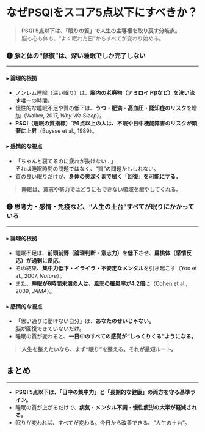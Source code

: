 # なぜPSQIをスコア5点以下にすべきか？

> **PSQI 5点以下は、「眠りの質」で人生の主導権を取り戻す分岐点。**  
> 脳も心も体も、“よく眠れた日”からすべてが変わり始める。

### ❶ 脳と体の“修復”は、深い睡眠でしか完了しない
---
#### ▸ 論理的根拠
- ノンレム睡眠（深い眠り）は、**脳内の老廃物（アミロイドβなど）を洗い流す**唯一の時間。
- 慢性的な睡眠不足や質の低下は、**うつ・肥満・高血圧・認知症のリスク**を増加（Walker, 2017, *Why We Sleep*）。
- **PSQI（睡眠の質指標）で6点以上の人は、不眠や日中機能障害のリスクが顕著に上昇**（Buysse et al., 1989）。

#### ▸ 感情的な視点
- 「ちゃんと寝てるのに疲れが抜けない…」  
  それは睡眠時間の問題ではなく、“質”の問題かもしれない。
- 質の良い眠りだけが、**身体の奥深くまで届く「回復」を可能にする。**

> **睡眠は、意志や努力ではどうにもできない領域を癒やしてくれる。**


### ❷ 思考力・感情・免疫など、“人生の土台”すべてが眠りにかかっている
---
#### ▸ 論理的根拠
- 睡眠不足は、**前頭前野（論理判断・意志力）を低下**させ、**扁桃体（感情反応）が過剰に反応**。
- その結果、**集中力低下・イライラ・不安定なメンタル**を引き起こす（Yoo et al., 2007, *Nature*）。
- また、**睡眠が6時間未満の人は、風邪の罹患率が4.2倍**に（Cohen et al., 2009, *JAMA*）。

#### ▸ 感情的な視点
- 「思い通りに動けない自分」は、**あなたのせいじゃない。**  
  脳が回復できていないだけ。
- 睡眠の質が変わると、**一日中のすべての感覚が“しっくりくる”ようになる。**

> **人生を整えたいなら、まず“眠り”を整える。それが最短ルート。**


## まとめ
---
- **PSQI 5点以下は、「日中の集中力」と「長期的な健康」の両方を守る基準ライン。**
- 睡眠の質が上がるだけで、**病気・メンタル不調・慢性疲労の大半が軽減される。**
- 眠りが変われば、すべてが変わる。今日から改善できる、“人生の土台”。
